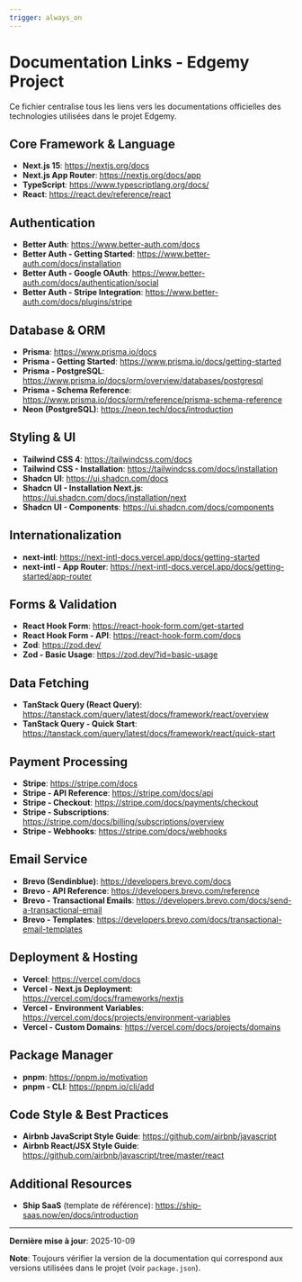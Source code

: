 ```yaml
---
trigger: always_on
---
```


# Documentation Links - Edgemy Project

Ce fichier centralise tous les liens vers les documentations officielles des technologies utilisées dans le projet Edgemy.

## Core Framework & Language
- **Next.js 15**: https://nextjs.org/docs
- **Next.js App Router**: https://nextjs.org/docs/app
- **TypeScript**: https://www.typescriptlang.org/docs/
- **React**: https://react.dev/reference/react

## Authentication
- **Better Auth**: https://www.better-auth.com/docs
- **Better Auth - Getting Started**: https://www.better-auth.com/docs/installation
- **Better Auth - Google OAuth**: https://www.better-auth.com/docs/authentication/social
- **Better Auth - Stripe Integration**: https://www.better-auth.com/docs/plugins/stripe

## Database & ORM
- **Prisma**: https://www.prisma.io/docs
- **Prisma - Getting Started**: https://www.prisma.io/docs/getting-started
- **Prisma - PostgreSQL**: https://www.prisma.io/docs/orm/overview/databases/postgresql
- **Prisma - Schema Reference**: https://www.prisma.io/docs/orm/reference/prisma-schema-reference
- **Neon (PostgreSQL)**: https://neon.tech/docs/introduction

## Styling & UI
- **Tailwind CSS 4**: https://tailwindcss.com/docs
- **Tailwind CSS - Installation**: https://tailwindcss.com/docs/installation
- **Shadcn UI**: https://ui.shadcn.com/docs
- **Shadcn UI - Installation Next.js**: https://ui.shadcn.com/docs/installation/next
- **Shadcn UI - Components**: https://ui.shadcn.com/docs/components

## Internationalization
- **next-intl**: https://next-intl-docs.vercel.app/docs/getting-started
- **next-intl - App Router**: https://next-intl-docs.vercel.app/docs/getting-started/app-router

## Forms & Validation
- **React Hook Form**: https://react-hook-form.com/get-started
- **React Hook Form - API**: https://react-hook-form.com/docs
- **Zod**: https://zod.dev/
- **Zod - Basic Usage**: https://zod.dev/?id=basic-usage

## Data Fetching
- **TanStack Query (React Query)**: https://tanstack.com/query/latest/docs/framework/react/overview
- **TanStack Query - Quick Start**: https://tanstack.com/query/latest/docs/framework/react/quick-start

## Payment Processing
- **Stripe**: https://stripe.com/docs
- **Stripe - API Reference**: https://stripe.com/docs/api
- **Stripe - Checkout**: https://stripe.com/docs/payments/checkout
- **Stripe - Subscriptions**: https://stripe.com/docs/billing/subscriptions/overview
- **Stripe - Webhooks**: https://stripe.com/docs/webhooks

## Email Service
- **Brevo (Sendinblue)**: https://developers.brevo.com/docs
- **Brevo - API Reference**: https://developers.brevo.com/reference
- **Brevo - Transactional Emails**: https://developers.brevo.com/docs/send-a-transactional-email
- **Brevo - Templates**: https://developers.brevo.com/docs/transactional-email-templates

## Deployment & Hosting
- **Vercel**: https://vercel.com/docs
- **Vercel - Next.js Deployment**: https://vercel.com/docs/frameworks/nextjs
- **Vercel - Environment Variables**: https://vercel.com/docs/projects/environment-variables
- **Vercel - Custom Domains**: https://vercel.com/docs/projects/domains

## Package Manager
- **pnpm**: https://pnpm.io/motivation
- **pnpm - CLI**: https://pnpm.io/cli/add

## Code Style & Best Practices
- **Airbnb JavaScript Style Guide**: https://github.com/airbnb/javascript
- **Airbnb React/JSX Style Guide**: https://github.com/airbnb/javascript/tree/master/react

## Additional Resources
- **Ship SaaS** (template de référence): https://ship-saas.now/en/docs/introduction

---

**Dernière mise à jour**: 2025-10-09

**Note**: Toujours vérifier la version de la documentation qui correspond aux versions utilisées dans le projet (voir `package.json`).
